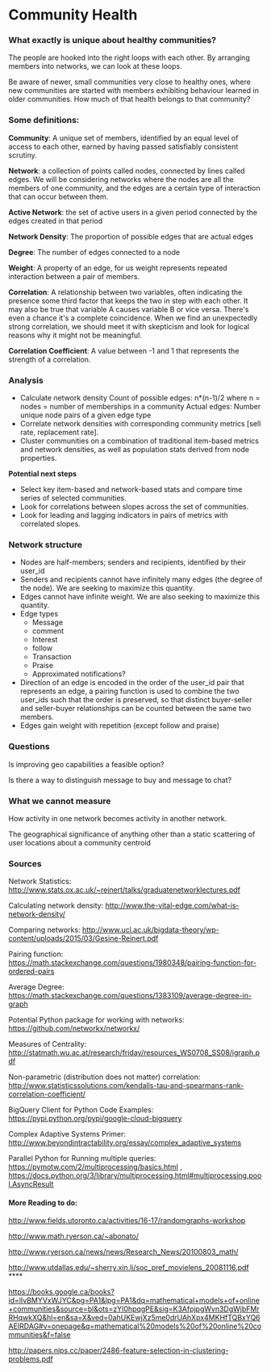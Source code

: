 # Community Health

### What exactly is unique about healthy communities?
 
The people are hooked into the right loops with each other. By arranging members into networks, we can look at these loops. 
 
Be aware of newer, small communities very close to healthy ones, where new communities are started with members exhibiting behaviour learned in older communities. How much of that health belongs to that community?
 
### Some definitions:
 
**Community**: A unique set of members, identified by an equal level of access to each other, earned by having passed satisfiably consistent scrutiny.

**Network**: a collection of points called nodes, connected by lines called edges. We will be considering networks where the nodes are all the members of one community, and the edges are a certain type of interaction that can occur between them.

**Active Network**: the set of active users in a given period connected by the edges created in that period

**Network Density**: The proportion of possible edges that are actual edges

**Degree**: The number of edges connected to a node

**Weight**: A property of an edge, for us weight represents repeated interaction between a pair of members.

**Correlation**: A relationship between two variables, often indicating the presence some third factor that keeps the two in step with each other. It may also be true that variable A causes variable B or vice versa. There's even a chance it's a complete coincidence. When we find an unexpectedly strong correlation, we should meet it with skepticism and look for logical reasons why it might not be meaningful.

**Correlation Coefficient**: A value between -1 and 1 that represents the strength of a correlation.
 
### Analysis
 - Calculate network density
	Count of possible edges:
	  n*(n-1)/2
	  where n = nodes = number of memberships in a community
	Actual edges:
	  Number unique node pairs of a given edge type
 - Correlate network densities with corresponding community metrics [sell rate, replacement rate].
 - Cluster communities on a combination of traditional item-based metrics and network densities, as well as population stats    derived from node properties.

**Potential next steps**
 - Select key item-based and network-based stats and compare time series of selected communities.
 - Look for correlations between slopes across the set of communities.
 - Look for leading and lagging indicators in pairs of metrics with correlated slopes.
 
 
 
 
### Network structure
 
 - Nodes are half-members; senders and recipients, identified by their user_id
 - Senders and recipients cannot have infinitely many edges (the degree of the node). We are seeking to maximize this quantity.
 - Edges cannot have infinite weight. We are also seeking to maximize this quantity.
 - Edge types
	 - Message
 	 - comment 
	 - Interest
	 - follow
	 - Transaction
	 - Praise
	 - Approximated notifications? 
 - Direction of an edge is encoded in the order of the user_id pair that represents an edge, a pairing function is used to combine the two user_ids such that the order is preserved, so that distinct buyer-seller and seller-buyer relationships can be counted between the same two members.
 - Edges gain weight with repetition (except follow and praise)
 
 
### Questions

Is improving geo capabilities a feasible option?

Is there a way to distinguish message to buy and message to chat?
 
### What we cannot measure
 
How activity in one network becomes activity in another network.

The geographical significance of anything other than a static scattering of user locations about a community centroid
 
### Sources

Network Statistics: http://www.stats.ox.ac.uk/~reinert/talks/graduatenetworklectures.pdf
 
Calculating network density: http://www.the-vital-edge.com/what-is-network-density/

Comparing networks: http://www.ucl.ac.uk/bigdata-theory/wp-content/uploads/2015/03/Gesine-Reinert.pdf

Pairing function: https://math.stackexchange.com/questions/1980348/pairing-function-for-ordered-pairs 

Average Degree: https://math.stackexchange.com/questions/1383109/average-degree-in-graph

Potential Python package for working with networks: https://github.com/networkx/networkx/

Measures of Centrality: http://statmath.wu.ac.at/research/friday/resources_WS0708_SS08/igraph.pdf

Non-parametric (distribution does not matter) correlation: http://www.statisticssolutions.com/kendalls-tau-and-spearmans-rank-correlation-coefficient/
 
BigQuery Client for Python Code Examples: https://pypi.python.org/pypi/google-cloud-bigquery

Complex Adaptive Systems Primer: http://www.beyondintractability.org/essay/complex_adaptive_systems

Parallel Python for Running multiple queries: https://pymotw.com/2/multiprocessing/basics.html  ,
https://docs.python.org/3/library/multiprocessing.html#multiprocessing.pool.AsyncResult

#### More Reading to do:

http://www.fields.utoronto.ca/activities/16-17/randomgraphs-workshop

http://www.math.ryerson.ca/~abonato/

http://www.ryerson.ca/news/news/Research_News/20100803_math/

http://www.utdallas.edu/~sherry.xin.li/soc_pref_movielens_20081116.pdf ****

https://books.google.ca/books?id=lIvBMYVxWJYC&pg=PA1&lpg=PA1&dq=mathematical+models+of+online+communities&source=bl&ots=zYI0hpqgPE&sig=K3AfpjpgWvn3DgWjbFMrRHqwkXQ&hl=en&sa=X&ved=0ahUKEwjXz5me0drUAhXpx4MKHfTQBxYQ6AEIRDAG#v=onepage&q=mathematical%20models%20of%20online%20communities&f=false

http://papers.nips.cc/paper/2486-feature-selection-in-clustering-problems.pdf
